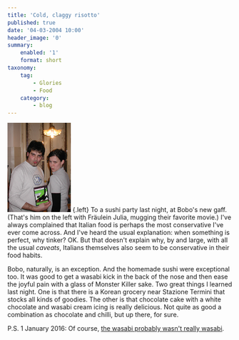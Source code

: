 ```yaml
---
title: 'Cold, claggy risotto'
published: true
date: '04-03-2004 10:00'
header_image: '0'
summary:
    enabled: '1'
    format: short
taxonomy:
    tag:
        - Glories
        - Food
    category:
        - blog
---
```


![](Bobo.png?cropResize=142,200) {.left} To a sushi party last night, at Bobo's new gaff. (That's him on the left with Fräulein Julia, mugging their favorite movie.) I've always complained that Italian food is perhaps the most conservative I've ever come across. And I've heard the usual explanation: when something is perfect, why tinker? OK. But that doesn't explain why, by and large, with all the usual _caveats_, Italians themselves also seem to be conservative in their food habits.

Bobo, naturally, is an exception. And the homemade sushi were exceptional too. It was good to get a wasabi kick in the back of the nose and then ease the joyful pain with a glass of Monster Killer sake. Two great things I learned last night. One is that there is a Korean grocery near Stazione Termini that stocks all kinds of goodies. The other is that chocolate cake with a white chocolate and wasabi cream icing is really delicious. Not quite as good a combination as chocolate and chilli, but up there, for sure.

P.S. 1 January 2016: Of course, [the wasabi probably wasn't really wasabi](http://artofeating.com/true-wasabi-what-is-that-green-paste-really/).